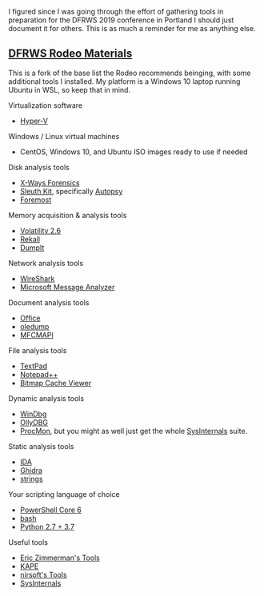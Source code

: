 I figured since I was going through the effort of gathering tools in preparation for the DFRWS 2019 
conference in Portland I should just document it for others. This is as much a reminder for me as 
anything else.

## [DFRWS Rodeo Materials](https://www.dfrws.rodeo/about/)

This is a fork of the base list the Rodeo recommends beinging, with some additional tools I 
installed. My platform is a Windows 10 laptop running Ubuntu in WSL, so keep that in mind.

Virtualization software
* [Hyper-V](https://docs.microsoft.com/en-us/virtualization/hyper-v-on-windows/quick-start/enable-hyper-v)

Windows / Linux virtual machines
* CentOS, Windows 10, and Ubuntu ISO images ready to use if needed

Disk analysis tools
* [X-Ways Forensics](https://www.x-ways.net/forensics/index-m.html)
* [Sleuth Kit](https://www.sleuthkit.org/), specifically [Autopsy](https://www.sleuthkit.org/autopsy/download.php)
* [Foremost](http://foremost.sourceforge.net/)

Memory acquisition & analysis tools
* [Volatility 2.6](https://www.volatilityfoundation.org/26)
* [Rekall](http://www.rekall-forensic.com/)
* [DumpIt](https://www.comae.com/)

Network analysis tools
* [WireShark](https://www.wireshark.org/download.html)
* [Microsoft Message Analyzer](https://www.microsoft.com/en-us/download/details.aspx?id=44226)

Document analysis tools
* [Office](https://products.office.com/en-us/products?rtc=1)
* [oledump](https://blog.didierstevens.com/programs/oledump-py/)
* [MFCMAPI](https://github.com/stephenegriffin/mfcmapi)

File analysis tools
* [TextPad](https://www.textpad.com/download/index.html)
* [Notepad++](https://notepad-plus-plus.org/download/)
* [Bitmap Cache Viewer](https://github.com/0xTowel/BMC-Viewer-Backup)

Dynamic analysis tools
* [WinDbg](https://docs.microsoft.com/en-us/windows-hardware/drivers/debugger/debugger-download-tools)
* [OllyDBG](http://www.ollydbg.de/download.htm)
* [ProcMon](https://docs.microsoft.com/en-us/sysinternals/downloads/procmon), but you might as well just get the whole [SysInternals](https://docs.microsoft.com/en-us/sysinternals/) suite.

Static analysis tools
* [IDA]()
* [Ghidra](https://ghidra-sre.org/)
* [strings]()

Your scripting language of choice
* [PowerShell Core 6](https://github.com/PowerShell/PowerShell)
* [bash]()
* [Python 2.7 + 3.7](https://www.python.org/downloads/)

Useful tools
* [Eric Zimmerman's Tools](https://ericzimmerman.github.io/#!index.md)
* [KAPE](https://learn.duffandphelps.com/kape?utm_campaign=2019_cyberitbn-KAPE-launch&utm_source=kroll&utm_medium=referral&utm_term=kape-launch-blog-post)
* [nirsoft's Tools](https://www.nirsoft.net/)
* [SysInternals](https://docs.microsoft.com/en-us/sysinternals/)
